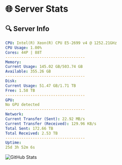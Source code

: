 # 🌐 Server Stats
## 🔍 Server Info
```yaml
CPU: Intel(R) Xeon(R) CPU E5-2699 v4 @ 1252.21GHz
CPU Usage: 1.00%
Cores: 44P | 88T
-----------------------------------
Memory:
Current Usage: 145.02 GB/503.74 GB
Available: 355.26 GB
-----------------------------------
Disk:
Current Usage: 51.47 GB/1.71 TB
Free: 1.58 TB
-----------------------------------
GPU:
No GPU detected
-----------------------------------
Network:
Current Transfer (Sent): 22.92 MB/s
Current Transfer (Received): 129.96 KB/s
Total Sent: 172.66 TB
Total Received: 2.53 TB
-----------------------------------
Uptime:
25d 3h 52m 6s
```
![GitHub Stats](https://img.shields.io/badge/Updated-2025-03-05_02:35:24-blue)